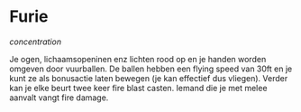# Furie

_concentration_

Je ogen, lichaamsopeninen enz lichten rood op en je handen worden omgeven door vuurballen.
De ballen hebben een flying speed van 30ft en je kunt ze als bonusactie laten bewegen (je kan effectief dus vliegen).
Verder kan je elke beurt twee keer fire blast casten.
Iemand die je met melee aanvalt vangt fire damage.
